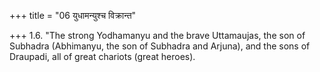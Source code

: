+++
title = "06 युधामन्युश्च विक्रान्त"

+++
1.6. "The strong Yodhamanyu and the brave Uttamaujas, the son of
Subhadra (Abhimanyu, the son of Subhadra and Arjuna), and the sons of
Draupadi, all of great chariots (great heroes).
